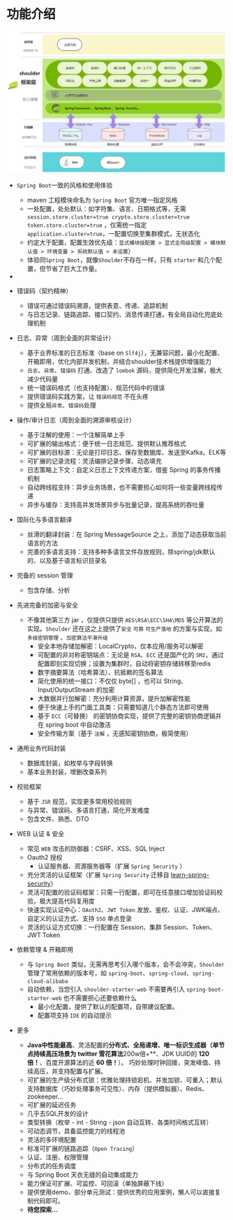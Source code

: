 # 功能介绍

![shoulder-arch.png](img/shoulder-arch.png)

- `Spring Boot`一致的风格和使用体验
    - maven 工程模块命名为 `Spring Boot` 官方唯一指定风格
    - 一处配置，处处默认：如字符集、语言、日期格式等，无需 `session.store.cluster=true crypto.store.cluster=true token.store.cluster=true` ，仅需统一指定 `application.cluster=true`，一配置切换至集群模式，无状态化
    - 约定大于配置，配置生效优先级：`显式模块级配置 > 显式全局级配置 > 模块默认值 > 环境变量 > 系统默认值 > 未设置`）
    - 体验同`Spring Boot`，就像`Shoulder`不存在一样，只有 `starter` 和几个配置，但节省了巨大工作量。
-
- 错误码（契约精神）
    - 错误可通过错误码溯源，提供表意、传递、追踪机制
    - 与日志记录、链路追踪、接口契约、消息传递打通，有全局自动化兜底处理机制

- 日志、异常（周到全面的异常设计）
    - 基于业界标准的日志标准（base on `Slf4j`），无兼容问题，最小化配置、开箱即用，优化内部并发机制，并结合shoulder技术栈提供增强能力
    - `日志`、`异常`、`错误码` 打通、改造了 `lombok` 源码，提供简化开发注解，极大减少代码量
    - 统一错误码格式（也支持配置）、规范代码中的错误
    - 提供错误码实践方案，让 `错误码规范` 不在头疼
    - 提供全局`异常`、`错误码`处理

- 操作/审计日志（周到全面的溯源审核设计）
    - 基于注解的使用：一个注解简单上手
    - 可扩展的输出格式：便于统一日志规范、提供默认推荐格式
    - 可扩展的目标源：无论是打印日志、保存至数据库、发送至Kafka，ELK等
    - 可扩展的记录流程：灵活编排记录步骤、动态填充
    - 日志策略上下文：自定义日志上下文传递方案，借鉴 Spring 的事务传播机制
    - 自动跨线程支持：异步业务场景，也不需要担心如何将一些变量跨线程传递
    - 异步与缓存：支持高并发场景异步与批量记录，提高系统的吞吐量

- 国际化与多语言翻译
    - 丝滑的翻译封装：在 Spring MessageSource 之上，添加了动态获取当前语言的方法
    - 完善的多语言支持：支持多种多语言文件存放规则，除spring/jdk默认的、以及基于语言标识目录名

- 完备的 session 管理
    - 包含存储、分析

- 先进完备的加密与安全
    - 不像其他第三方 jar ，仅提供只提供 `AES\RSA\ECC\SHA\MD5` 等公开算法的实现。`Shoulder`
      还在这之上提供了`安全` `可靠` `可生产落地` 的方案与实现，如 `多级密钥管理`
      、`加密算法平滑升级`
        - 安全本地存储加解密：LocalCrypto，仅本应用/服务可以解密
        - 可配置的非对称密钥端点：无论是 `RSA`、`ECC` 还是国产化的 `SM2`，通过配置即刻实现切换；设置为集群时，自动将密钥存储转移至redis
        - 数字摘要算法（哈希算法）、抗抵赖的签名算法
        - 简化使用的统一接口：不仅仅 byte[] ，也可以 String、Input/OutputStream 的加密
        - 大数据并行加解密：充分利用计算资源，提升加解密性能
        - 便于快速上手的门面工具类：只需要知道几个静态方法即可使用
        - 基于 `ECC`（可替换） 的密钥协商实现，提供了完整的密钥协商逻辑并在 spring boot 中自动激活
        - 安全传输方案（基于 `注解` ，无感知密钥协商，极简使用）

- 通用业务代码封装
    - 数据库封装，如枚举与字段转换
    - 基本业务封装，增删改查系列

- 校验框架
    - 基于 `JSR` 规范，实现更多常用校验规则
    - 与异常、错误码、多语言打通，简化开发难度
    - 包含文件、熟悉、DTO

- WEB 认证 & 安全
    - 常见 `WEB` 攻击的防御器：CSRF、XSS、SQL Inject
    - Oauth2 授权
        - 认证服务器、资源服务器等（扩展 `Spring Security` ）
    - 充分灵活的认证框架（扩展 `Spring Security` 迁移自 [learn-spring-security](https://gitee.com/ChinaLym/learn-spring-security)）
    - 灵活可配置的验证码框架：只需一行配置，即可在任意接口增加验证码校验，极大提高代码复用度
    - 快速实现认证中心：`OAuth2`、`JWT Token` 发放、鉴权、认证、JWK端点、自定义的认证方式、支持 `SSO` 单点登录
    - 灵活的认证方式切换：一行配置在 Session、集群 Session、Token、JWT Token

- 依赖管理 & 开箱即用
    - 与 `Spring Boot` 类似，无需再思考引入哪个版本，会不会冲突，`Shoulder` 管理了常用依赖的版本号，如 `spring-boot`、`spring-cloud`、`spring-cloud-alibaba`
  - 自动依赖，当您引入 `shoulder-starter-web` 不需要再引入 `spring-boot-starter-web` 也不需要担心还要依赖什么
    - 最小化配置，提供了默认的配置项，自带建议配置。
    - 配置项支持 `IDE` 的自动提示

- 更多
    - **Java中性能最高**、灵活配置的**分布式、全局递增、唯一标识生成器（单节点持续高压场景为 twitter 雪花算法**200w倍+**、JDK UUID的 **120倍！**、百度开源算法的近 **60 倍！**）。
      巧妙处理时钟回拨，突发峰值、持续高压，并支持配置与扩展。
    - 可扩展的生产级分布式锁：优雅处理持锁宕机、并发加锁、可重入；默认支持数据库（巧妙处理事务可见性）、内存（提供模拟器）、Redis、zookeeper...
    - 可扩展的延迟任务
    - 几乎去SQL开发的设计
    - 类型转换（枚举 - int - String - json 自动互转、各类时间格式互转）
    - 可动态调节，具备监控能力的线程池
    - 灵活的多环境配置
    - 标准可扩展的链路追踪（`Open Tracing`）
    - 认证、注册、权限管理
    - 分布式的任务调度
    - 与 Spring Boot 天衣无缝的自动集成能力
    - 能力保证可扩展、可监控、可回滚（单独屏蔽下线）
    - 提供使用demo、部分单元测试：提供优秀的应用案例，懒人可以直接复制代码即可。
  - **待您探索...**
